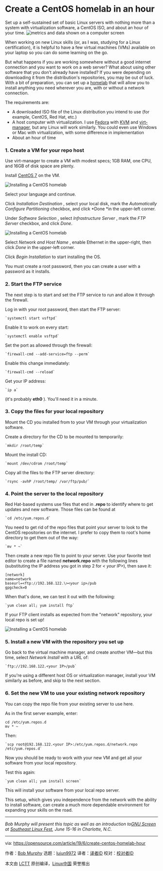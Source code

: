 [#]: collector: (lujun9972)
[#]: translator: ( )
[#]: reviewer: ( )
[#]: publisher: ( )
[#]: url: ( )
[#]: subject: (Create a CentOS homelab in an hour)
[#]: via: (https://opensource.com/article/19/6/create-centos-homelab-hour)
[#]: author: (Bob Murphy https://opensource.com/users/murph)

Create a CentOS homelab in an hour
======
Set up a self-sustained set of basic Linux servers with nothing more
than a system with virtualization software, a CentOS ISO, and about an
hour of your time.
![metrics and data shown on a computer screen][1]

When working on new Linux skills (or, as I was, studying for a Linux certification), it is helpful to have a few virtual machines (VMs) available on your laptop so you can do some learning on the go.

But what happens if you are working somewhere without a good internet connection and you want to work on a web server? What about using other software that you don't already have installed? If you were depending on downloading it from the distribution's repositories, you may be out of luck. With a bit of preparation, you can set up a [homelab][2] that will allow you to install anything you need wherever you are, with or without a network connection.

The requirements are:

  * A downloaded ISO file of the Linux distribution you intend to use (for example, CentOS, Red Hat, etc.)
  * A host computer with virtualization. I use [Fedora][3] with [KVM][4] and [virt-manager][5], but any Linux will work similarly. You could even use Windows or Mac with virtualization, with some difference in implementation
  * About an hour of time



### 1\. Create a VM for your repo host

Use virt-manager to create a VM with modest specs; 1GB RAM, one CPU, and 16GB of disk space are plenty.

Install [CentOS 7][6] on the VM.

![Installing a CentOS homelab][7]

Select your language and continue.

Click _Installation Destination_ , select your local disk, mark the _Automatically Configure Partitioning_ checkbox, and click *Done *in the upper-left corner.

Under _Software Selection_ , select _Infrastructure Server_ , mark the _FTP Server_ checkbox, and click _Done_.

![Installing a CentOS homelab][8]

Select _Network and Host Name_ , enable Ethernet in the upper-right, then click _Done_ in the upper-left corner.

Click _Begin Installation_ to start installing the OS.

You must create a root password, then you can create a user with a password as it installs.

### 2\. Start the FTP service

The next step is to start and set the FTP service to run and allow it through the firewall.

Log in with your root password, then start the FTP server:


```
`systemctl start vsftpd`
```

Enable it to work on every start:


```
`systemctl enable vsftpd`
```

Set the port as allowed through the firewall:


```
`firewall-cmd --add-service=ftp --perm`
```

Enable this change immediately:


```
`firewall-cmd --reload`
```

Get your IP address:


```
`ip a`
```

(it's probably **eth0** ). You'll need it in a minute.

### 3\. Copy the files for your local repository

Mount the CD you installed from to your VM through your virtualization software.

Create a directory for the CD to be mounted to temporarily:


```
`mkdir /root/temp`
```

Mount the install CD:


```
`mount /dev/cdrom /root/temp`
```

Copy all the files to the FTP server directory:


```
`rsync -avhP /root/temp/ /var/ftp/pub/`
```

### 4\. Point the server to the local repository

Red Hat-based systems use files that end in **.repo** to identify where to get updates and new software. Those files can be found at


```
`cd /etc/yum.repos.d`
```

You need to get rid of the repo files that point your server to look to the CentOS repositories on the internet. I prefer to copy them to root's home directory to get them out of the way:


```
`mv * ~`
```

Then create a new repo file to point to your server. Use your favorite text editor to create a file named **network.repo** with the following lines (substituting the IP address you got in step 2 for _< your IP>_), then save it:


```
[network]
name=network
baseurl=<ftp://192.168.122.\><your ip>/pub
gpgcheck=0
```

When that's done, we can test it out with the following:


```
`yum clean all; yum install ftp`
```

If your FTP client installs as expected from the "network" repository, your local repo is set up!

![Installing a CentOS homelab][9]

### 5\. Install a new VM with the repository you set up

Go back to the virtual machine manager, and create another VM—but this time, select _Network Install_ with a URL of:


```
`ftp://192.168.122.<your IP>/pub`
```

If you're using a different host OS or virtualization manager, install your VM similarly as before, and skip to the next section.

### 6\. Set the new VM to use your existing network repository

You can copy the repo file from your existing server to use here.

As in the first server example, enter:


```
cd /etc/yum.repos.d
mv * ~
```

Then:


```
`scp root@192.168.122.<your IP>:/etc/yum.repos.d/network.repo /etc/yum.repos.d`
```

Now you should be ready to work with your new VM and get all your software from your local repository.

Test this again:


```
`yum clean all; yum install screen`
```

This will install your software from your local repo server.

This setup, which gives you independence from the network with the ability to install software, can create a much more dependable environment for expanding your skills on the road.

* * *

_Bob Murphy will present this topic as well as an introduction to[GNU Screen][10] at [Southeast Linux Fest][11], June 15-16 in Charlotte, N.C._

--------------------------------------------------------------------------------

via: https://opensource.com/article/19/6/create-centos-homelab-hour

作者：[Bob Murphy][a]
选题：[lujun9972][b]
译者：[译者ID](https://github.com/译者ID)
校对：[校对者ID](https://github.com/校对者ID)

本文由 [LCTT](https://github.com/LCTT/TranslateProject) 原创编译，[Linux中国](https://linux.cn/) 荣誉推出

[a]: https://opensource.com/users/murph
[b]: https://github.com/lujun9972
[1]: https://opensource.com/sites/default/files/styles/image-full-size/public/lead-images/metrics_data_dashboard_system_computer_analytics.png?itok=oxAeIEI- (metrics and data shown on a computer screen)
[2]: https://opensource.com/article/19/3/home-lab
[3]: https://getfedora.org/
[4]: https://en.wikipedia.org/wiki/Kernel-based_Virtual_Machine
[5]: https://virt-manager.org/
[6]: https://www.centos.org/download/
[7]: https://opensource.com/sites/default/files/uploads/homelab-3b_0.png (Installing a CentOS homelab)
[8]: https://opensource.com/sites/default/files/uploads/homelab-5b.png (Installing a CentOS homelab)
[9]: https://opensource.com/sites/default/files/uploads/homelab-14b.png (Installing a CentOS homelab)
[10]: https://opensource.com/article/17/3/introduction-gnu-screen
[11]: https://southeastlinuxfest.org/
